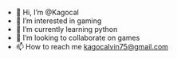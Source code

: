 - 👋 Hi, I’m @Kagocal
- 👀 I’m interested in gaming
- 🌱 I’m currently learning python
- 💞️ I’m looking to collaborate on games
- 📫 How to reach me kagocalvin75@gmail.com

<!---
Kagocal/Kagocal is a ✨ special ✨ repository because its `README.md` (this file) appears on your GitHub profile.
You can click the Preview link to take a look at your changes.
